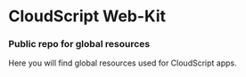 # CloudScript Web-Kit
### Public repo for global resources

Here you will find global resources used for CloudScript apps.